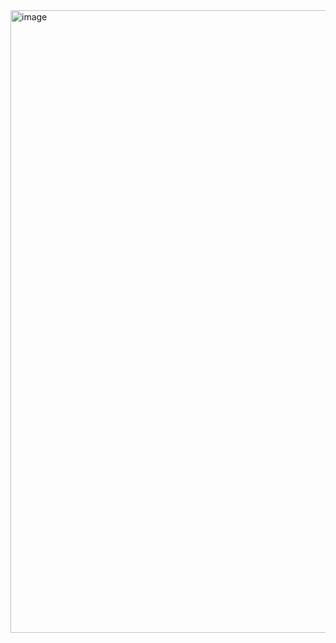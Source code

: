 <img width="869" height="996" alt="image" src="https://github.com/user-attachments/assets/ba36439a-60ae-4fd1-947d-12fc0f6d64de" />

